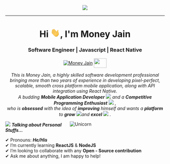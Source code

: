 <p align="center">
  <img src="https://github.com/thompsonemerson/thompsonemerson/raw/master/cover-thompson.png" height="200"/>
</p>
<hr>
<h1 align="center">Hi <img src="https://raw.githubusercontent.com/ABSphreak/ABSphreak/master/gifs/Hi.gif" width="30px">, I'm Money Jain</h1>
<h3 align="center">Software Engineer | Javascript | React Native</h3>
<p align="center">
<a href="https://www.linkedin.com/in/moneyjain/" target="blank"><img align="center" src="https://www.vectorlogo.zone/logos/linkedin/linkedin-icon.svg" alt="Money Jain" height="30" width="40" /></a>
<a href = "mailto: jain.money21@gmail.com"><img align="center" src="https://www.vectorlogo.zone/logos/gmail/gmail-icon.svg" height="30" width="40" /></a>
</p>
</p>
<p align="center">
  <em>
    This is Money Jain, a highly skilled software development professional bringing more than two years of experience in developing pixel-perfect, scalable, smooth cross platform mobile application, along with API integration using React Native. <br>
    A budding <b>Mobile Application Developer</b> <img src="https://github.com/TheDudeThatCode/TheDudeThatCode/blob/master/Assets/Developer.gif" width="30px"> and a <b>Competitive Programming Enthusiast</b>&nbsp;<img src="https://github.com/TheDudeThatCode/TheDudeThatCode/blob/master/Assets/Designer.gif" width="36px">&nbsp,<br>who is <b>obsessed</b>
    with the idea of <b>improving</b> himself and wants a <b>platform</b> to 
    <b>grow</b> <img src="https://github.com/TheDudeThatCode/TheDudeThatCode/blob/master/Assets/Rocket.gif" width="18px">and 
    <b>excel</b> <img src="https://github.com/TheDudeThatCode/TheDudeThatCode/blob/master/Assets/Medal.gif" width="20px">&nbsp.
  </em> 
  <br>
</p>

<img align="right" width=300px alt="Unicorn" src="https://media.giphy.com/media/3ohs4BSacFKI7A717y/giphy.gif" />

<img src="https://media.giphy.com/media/ObNTw8Uzwy6KQ/giphy.gif" width="30px">&nbsp;***Talking about Personal Stuffs...***

✔ Pronouns: ***He/His*** <br>
✔ I’m currently learning **ReactJS** & **NodeJS**<br>
✔ I’m looking to collaborate with any **Open - Source contribution**<br>
✔ Ask me about anything, I am happy to help!<br>

<!--- 
- 💞️ I’m looking to collaborate on ...
- 🌱 I’m currently learning Node.js & mongoDB.
- 👋 Hi, I’m Money Jain.
- 👀 I’m a software engineer having extensive experience in React Native & Javascript.
- 📫 Let's Connect...
--->
<!---
moneyjain21/moneyjain21 is a ✨ special ✨ reposi
tory because its `README.md` (this file) appears on your GitHub profile.
You can click the Preview link to take a look at your changes.
--->
